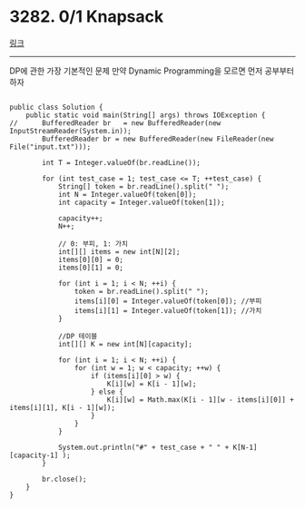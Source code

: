 # 3282. 0/1 Knapsack
[링크](https://www.swexpertacademy.com/main/code/problem/problemDetail.do?contestProbId=AWBJAVpqrzQDFAWr&categoryId=AWBJAVpqrzQDFAWr&categoryType=CODE)
<hr />
DP에 관한 가장 기본적인 문제
만약 Dynamic Programming을 모르면 먼저 공부부터 하자
<br />

<pre><code>
public class Solution {
	public static void main(String[] args) throws IOException {
//		BufferedReader br 	= new BufferedReader(new InputStreamReader(System.in));
		BufferedReader br = new BufferedReader(new FileReader(new File("input.txt")));

		int T = Integer.valueOf(br.readLine());

		for (int test_case = 1; test_case <= T; ++test_case) {
			String[] token = br.readLine().split(" ");
			int N = Integer.valueOf(token[0]);
			int capacity = Integer.valueOf(token[1]);
			
			capacity++;
			N++;
			
			// 0: 부피, 1: 가치
			int[][] items = new int[N][2];
			items[0][0] = 0; 
			items[0][1] = 0;
			
			for (int i = 1; i < N; ++i) {
				token = br.readLine().split(" ");
				items[i][0] = Integer.valueOf(token[0]); //부피
				items[i][1] = Integer.valueOf(token[1]); //가치
			}
			
			//DP 테이블
			int[][] K = new int[N][capacity];
			
			for (int i = 1; i < N; ++i) {
				for (int w = 1; w < capacity; ++w) {
					if (items[i][0] > w) {
						K[i][w] = K[i - 1][w];
					} else {
						K[i][w] = Math.max(K[i - 1][w - items[i][0]] + items[i][1], K[i - 1][w]);
					}
				}
			}

			System.out.println("#" + test_case + " " + K[N-1][capacity-1] );
		}
		
		br.close();
	}
}
</pre></code>